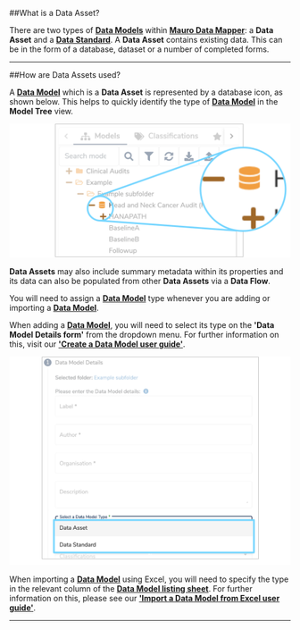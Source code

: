 ##What is a Data Asset?

There are two types of **[Data Models](../data-model/data-model.md)** within **[Mauro Data Mapper](https://modelcatalogue.cs.ox.ac.uk/mdm-ui/#/home)**: a **Data Asset** and a **[Data Standard](../data-standard/data-standard.md)**. 
A **Data Asset** contains existing data. This can be in the form of a database, dataset or a number of completed forms. 

---
##How are Data Assets used?

A **[Data Model](../data-model/data-model.md)** which is a **Data Asset** is represented by a database icon, as shown below. This helps to quickly identify the type of **[Data Model](../data-model/data-model.md)** in the **Model Tree** view. 

![Screenshot of Data Asset icon](data-asset-icon.png)

**Data Assets** may also include summary metadata within its properties and its data can also be populated from other **Data Assets** via a **Data Flow**. 

You will need to assign a **[Data Model](../data-model/data-model.md)** type whenever you are adding or importing a **[Data Model](../data-model/data-model.md)**. 

When adding a **[Data Model](../data-model/data-model.md)**, you will need to select its type on the **'Data Model Details form'** from the dropdown menu. For further information on this, visit our **['Create a Data Model user guide'](../../user-guides/create-a-data-model/create-a-data-model.md)**. 

![Screenshot of Data Type section of Data Model details form](data-model-details-form-data-type.png)

When importing a **[Data Model](../data-model/data-model.md)** using Excel, you will need to specify the type in the relevant column of the **[Data Model listing sheet](../../user-guides/import-data-model-from-excel/import-data-model-from-excel.md#listing-sheet)**. For further information on this, please see our **['Import a Data Model from Excel user guide'](../../user-guides/import-data-model-from-excel/import-data-model-from-excel.md)**. 

---

